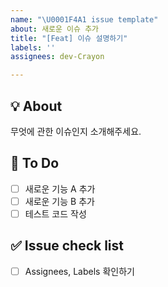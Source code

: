 ```yaml
---
name: "\U0001F4A1 issue template"
about: 새로운 이슈 추가
title: "[Feat] 이슈 설명하기"
labels: ''
assignees: dev-Crayon

---
```


## 💡 About

무엇에 관한 이슈인지 소개해주세요.

## 📝 To Do

- [ ] 새로운 기능 A 추가
- [ ] 새로운 기능 B 추가
- [ ] 테스트 코드 작성

## ✅ Issue check list

- [ ] Assignees, Labels 확인하기
